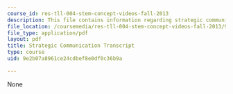 ```yaml
---
course_id: res-tll-004-stem-concept-videos-fall-2013
description: This file contains information regarding strategic communication transcript.
file_location: /coursemedia/res-tll-004-stem-concept-videos-fall-2013/9e2b07a8961ce24cdbef8e0df0c36b9a_MITRES_TLL-004F13_CommStra.pdf
file_type: application/pdf
layout: pdf
title: Strategic Communication Transcript
type: course
uid: 9e2b07a8961ce24cdbef8e0df0c36b9a

---
```

None